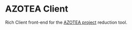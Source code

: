 # AZOTEA Client

Rich Client front-end for the [AZOTEA project](https://guaix.ucm.es/azoteaproject) reduction tool.
